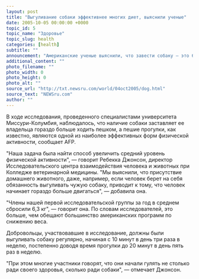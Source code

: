 ```yaml
---
layout: post
title: "Выгуливание собаки эффективнее многих диет, выяснили ученые"
date: 2005-10-05 00:00:00 +0000
topic_id: 5
topic_name: "Здоровье"
topic_slug: health
categories: [health]
subtitle: ""
announcement: "Американские ученые выяснили, что завести собаку – это более эффективный способ сбросить лишний вес, чем многие программы похудания."
additional_content: ""
photo_filename: ""
photo_width: 0
photo_height: 0
photo_alt: ""
source_url: "http://txt.newsru.com/world/04oct2005/dog.html"
source_text: "NEWSru.com"
author: ""
---
```

В ходе исследования, проведенного специалистами университета Миссури-Колумбия, наблюдалось, что наличие собаки заставляет ее владельца гораздо больше ходить пешком, а пешие прогулки, как известно, являются одной из наиболее эффективных форм физической активности, сообщает AFP.

"Наша задача была найти способ увеличить средний уровень физической активности", &mdash; говорит Ребекка Джонсон, директор Исследовательского центра взаимодействия человека и животных при Колледже ветеринарной медицины. "Мы выяснили, что присутствие домашнего животного, даже, например, если человек берет на себя обязанность выгуливать чужую собаку, приводит к тому, что человек начинает гораздо больше двигаться", &mdash; добавила она.

"Члены нашей первой исследовательской группы за год в среднем сбросили 6,3 кг", &mdash; говорит она. По словам исследователей, это больше, чем обещают большинство американских программ по снижению веса.

Добровольцы, участвовавшие в исследование, должны были выгуливать собаку регулярно, начиная с 10 минут в день три раза в неделю, постепенно доводя время прогулки до 20 минут в день пять раз в неделю.

"При этом многие участники говорят, что они начали гулять не столько ради своего здоровья, сколько ради собаки", &mdash; отмечает Джонсон.
